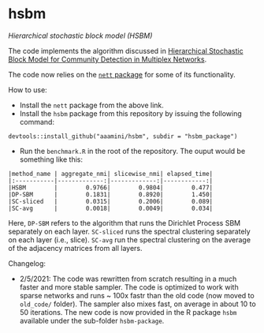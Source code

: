 # hsbm
*Hierarchical stochastic block model (HSBM)*

The code implements the algorithm discussed in [Hierarchical Stochastic Block Model for Community Detection in Multiplex Networks](https://arxiv.org/abs/1904.05330).

The code now relies on the [`nett` package](https://github.com/aaamini/nett) for some of its functionality. 

How to use:
- Install the `nett` package from the above link.
- Install the `hsbm` package from this repository by issuing the following command:
```
devtools::install_github("aaamini/hsbm", subdir = "hsbm_package")
```
- Run the `benchmark.R` in the root of the repository. The ouput would be something like this:
```
|method_name | aggregate_nmi| slicewise_nmi| elapsed_time|
|:-----------|-------------:|-------------:|------------:|
|HSBM        |        0.9766|        0.9804|        0.477|
|DP-SBM      |        0.1831|        0.8920|        1.450|
|SC-sliced   |        0.0315|        0.2006|        0.089|
|SC-avg      |        0.0018|        0.0049|        0.034|
```
Here, `DP-SBM` refers to the algorithm that runs the Dirichlet Process SBM separately on each layer. `SC-sliced` runs the spectral clustering separately on each layer (i.e., slice).  `SC-avg` run the spectral clustering on the average of the adjacency matrices from all layers. 

Changelog:
- 2/5/2021: The code was rewritten from scratch resulting in a much faster and more stable sampler. The code is optimized to work with sparse networks and runs ~ 100x fastr than the old code (now moved to `old_code/` folder). The sampler also mixes fast, on average in about 10 to 50 iterations. The new code is now provided in the R package `hsbm` available under the sub-folder `hsbm-package`. 


